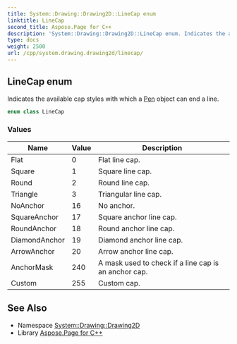 ```yaml
---
title: System::Drawing::Drawing2D::LineCap enum
linktitle: LineCap
second_title: Aspose.Page for C++
description: 'System::Drawing::Drawing2D::LineCap enum. Indicates the available cap styles with which a Pen object can end a line in C++.'
type: docs
weight: 2500
url: /cpp/system.drawing.drawing2d/linecap/
---
```

## LineCap enum


Indicates the available cap styles with which a [Pen](../../system.drawing/pen/) object can end a line.

```cpp
enum class LineCap
```

### Values

| Name | Value | Description |
| --- | --- | --- |
| Flat | 0 | Flat line cap. |
| Square | 1 | Square line cap. |
| Round | 2 | Round line cap. |
| Triangle | 3 | Triangular line cap. |
| NoAnchor | 16 | No anchor. |
| SquareAnchor | 17 | Square anchor line cap. |
| RoundAnchor | 18 | Round anchor line cap. |
| DiamondAnchor | 19 | Diamond anchor line cap. |
| ArrowAnchor | 20 | Arrow anchor line cap. |
| AnchorMask | 240 | A mask used to check if a line cap is an anchor cap. |
| Custom | 255 | Custom cap. |

## See Also

* Namespace [System::Drawing::Drawing2D](../)
* Library [Aspose.Page for C++](../../)

